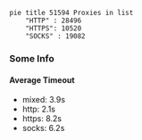 
```mermaid
pie title 51594 Proxies in list
    "HTTP" : 28496
    "HTTPS": 10520
    "SOCKS" : 19082
```

### Some Info
#### Average Timeout

- mixed: 3.9s
- http: 2.1s
- https: 8.2s
- socks: 6.2s